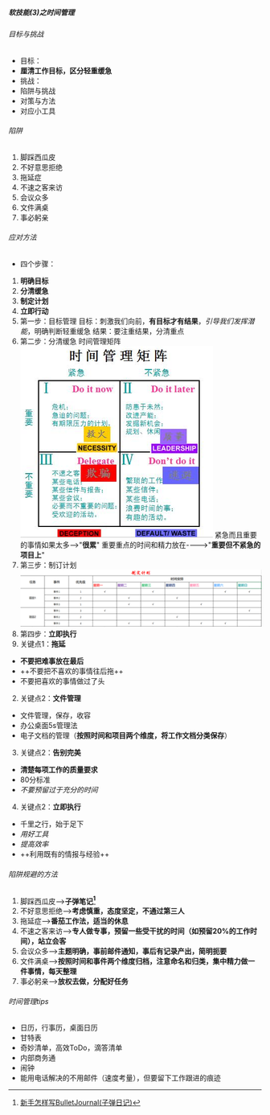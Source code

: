 ##### 软技能(3)之时间管理

###### 目标与挑战

- 目标：
 - **厘清工作目标，区分轻重缓急**
- 挑战：
 - 陷阱与挑战
 - 对策与方法
 - 对应小工具

###### 陷阱

 1. 脚踩西瓜皮
 2. 不好意思拒绝
 3. 拖延症
 4. 不速之客来访
 5. 会议众多
 6. 文件满桌
 7. 事必躬亲

###### 应对方法

- 四个步骤：
 1. **明确目标**
 2. **分清缓急**
 3. **制定计划**
 4. **立即行动**
1. 第一步：目标管理
 目标：刺激我们向前，**有目标才有结果**，*引导我们发挥潜能*，明确判断轻重缓急
 结果：要注重结果，分清重点
2. 第二步：分清缓急
 时间管理矩阵
 ![o_时间管理矩阵](../../../images/o_时间管理矩阵.png)
 紧急而且重要的事情如果太多-->"**很累**"
 重要重点的时间和精力放在---->"**重要但不紧急的项目上**"
3. 第三步：制订计划
 ![o_制定计划](../../../images/o_制定计划.png)
4. 第四步：**立即执行**
 1. 关键点1：**拖延**
   - **不要把难事放在最后**
   - ++不要把不喜欢的事情往后拖++
   - 不要把喜欢的事情做过了头
 2. 关键点2：**文件管理**
   - 文件管理，保存，收容
   - 办公桌面5s管理法
   - 电子文档的管理（**按照时间和项目两个维度，将工作文档分类保存**）
 3. 关键点2：**告别完美**
   - **清楚每项工作的质量要求**
   - 80分标准
   - *不要预留过于充分的时间*
 4. 关键点2：**立即执行**
   - 千里之行，始于足下
   - *用好工具*
   - *提高效率*
   - ++利用既有的情报与经验++

###### 陷阱规避的方法

 1. 脚踩西瓜皮-->**子弹笔记[^1]**
 2. 不好意思拒绝-->**考虑慎重，态度坚定，不通过第三人**
 3. 拖延症-->**番茄工作法，适当的休息**
 4. 不速之客来访-->**专人做专事，预留一些受干扰的时间（如预留20%的工作时间），站立会客**
 5. 会议众多-->**主题明确，事前邮件通知，事后有记录产出，简明扼要**
 6. 文件满桌-->**按照时间和事件两个维度归档，注意命名和归类，集中精力做一件事情，每天整理**
 7. 事必躬亲-->**放权去做，分配好任务**

###### 时间管理tips

- 日历，行事历，桌面日历
- 甘特表
- 奇妙清单，高效ToDo，滴答清单
- 内部商务通
- 闹钟
- 能用电话解决的不用邮件（速度考量），但要留下工作跟进的痕迹


[^1]:[新手怎样写BulletJournal(子弹日记)](https://www.zhihu.com/question/50114499)